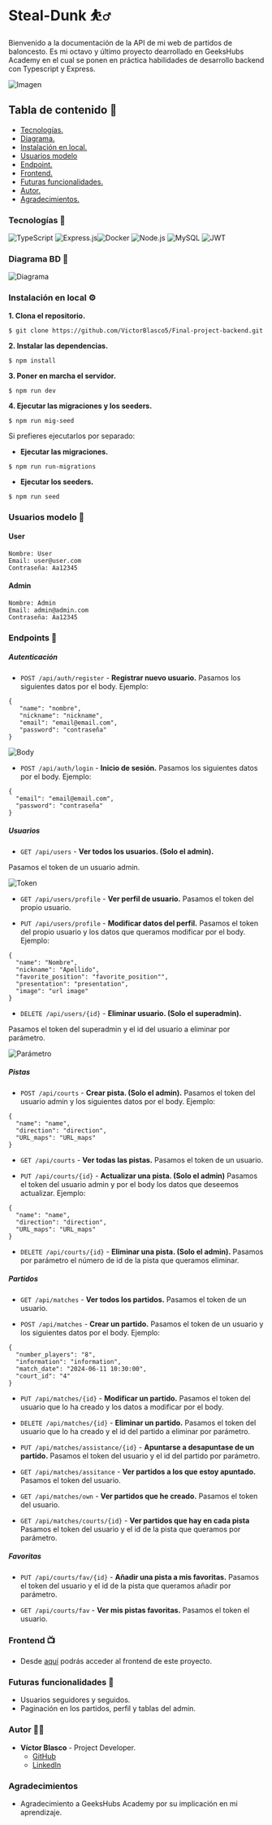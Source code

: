 # Steal-Dunk :basketball_man: 
Bienvenido a la documentación de la API de mi web de partidos de baloncesto. Es mi octavo y último proyecto dearrollado en GeeksHubs Academy en el cual se ponen en práctica habilidades de desarrollo backend con Typescript y Express.

![Imagen](./img/home.jpg)

## Tabla de contenido :page_with_curl:

- [Tecnologías.](#tecnologías-star2)
- [Diagrama.](#diagrama-bd-book)
- [Instalación en local.](#instalación-en-local-gear)
- [Usuarios modelo](#usuarios-modelo-pouting_face)
- [Endpoint.](#endpoints-dart)
- [Frontend.](#frontend-tv)
- [Futuras funcionalidades.](#futuras-funcionalidades-rocket)
- [Autor.](#autor-curly_haired_man)
- [Agradecimientos.](#agradecimientos)

### Tecnologías :star2:

<img src="https://img.shields.io/badge/TypeScript-3178C6?style=for-the-badge&logo=typescript&logoColor=white" alt="TypeScript" /> <img src="https://img.shields.io/badge/Express.js-000000?style=for-the-badge&logo=express&logoColor=white" alt="Express.js" /><img src="https://img.shields.io/badge/Docker-2496ED?style=for-the-badge&logo=docker&logoColor=white" alt="Docker" /> <img src="https://img.shields.io/badge/Node.js-339933?style=for-the-badge&logo=node.js&logoColor=white" alt="Node.js" /> <img src="https://img.shields.io/badge/MySQL-4479A1?style=for-the-badge&logo=mysql&logoColor=white" alt="MySQL" /> <img src="https://img.shields.io/badge/JWT-000000?style=for-the-badge&logo=jsonwebtokens&logoColor=white" alt="JWT" />

### Diagrama BD :book:

![Diagrama](./img/diagrama.jpg)

### Instalación en local :gear:

**1. Clona el repositorio.**
````
$ git clone https://github.com/VictorBlasco5/Final-project-backend.git
````
**2. Instalar las dependencias.**
````
$ npm install
````
**3. Poner en marcha el servidor.**
````
$ npm run dev
````
**4. Ejecutar las migraciones y los seeders.**
````
$ npm run mig-seed
````
Si prefieres ejecutarlos por separado: 
- **Ejecutar las migraciones.**
````
$ npm run run-migrations
````
- **Ejecutar los seeders.**
````
$ npm run seed
````

### Usuarios modelo :pouting_face:
#### User
````
Nombre: User
Email: user@user.com
Contraseña: Aa12345
````
#### Admin
````
Nombre: Admin
Email: admin@admin.com
Contraseña: Aa12345
````

### Endpoints :dart:
##### Autenticación
- `POST /api/auth/register` - **Registrar nuevo usuario.**
Pasamos los siguientes datos por el body. Ejemplo:
````
{
   "name": "nombre",
   "nickname": "nickname",
   "email": "email@email.com",
   "password": "contraseña"
}
````

![Body](./img/body.jpg)

- `POST /api/auth/login` - **Inicio de sesión.**
Pasamos los siguientes datos por el body. Ejemplo:
````
{
  "email": "email@email.com",
  "password": "contraseña"
}
````
##### Usuarios

- `GET /api/users` - **Ver todos los usuarios. (Solo el admin).**

Pasamos el token de un usuario admin.

![Token](./img/token.jpg)

- `GET /api/users/profile` - **Ver perfil de usuario.**
Pasamos el token del propio usuario.

- `PUT /api/users/profile` - **Modificar datos del perfil.**
Pasamos el token del propio usuario y los datos que queramos modificar por el body. Ejemplo:
````
{
  "name": "Nombre",
  "nickname": "Apellido",
  "favorite_position": "favorite_position"",
  "presentation": "presentation",
  "image": "url image"
}
````


- `DELETE /api/users/{id}` - **Eliminar usuario. (Solo el superadmin).**

Pasamos el token del superadmin y el id del usuario a eliminar por parámetro.

![Parámetro](./img/parametro.jpg)

##### Pistas
- `POST /api/courts` - **Crear pista. (Solo el admin).**
Pasamos el token del usuario admin y los siguientes datos por el body. Ejemplo:
````
{
  "name": "name",
  "direction": "direction",
  "URL_maps": "URL_maps"
}
````

- `GET /api/courts` - **Ver todas las pistas.**
Pasamos el token de un usuario.

- `PUT /api/courts/{id}` - **Actualizar una pista. (Solo el admin)**
Pasamos el token del usuario admin y por el body los datos que deseemos actualizar. Ejemplo:
````
{
  "name": "name",
  "direction": "direction",
  "URL_maps": "URL_maps"
}
````

- `DELETE /api/courts/{id}` - **Eliminar una pista. (Solo el admin).**
Pasamos por parámetro el número de id de la pista que queramos eliminar.



##### Partidos
- `GET /api/matches` - **Ver todos los partidos.**
Pasamos el token de un usuario.

- `POST /api/matches` - **Crear un partido.**
Pasamos el token de un usuario y los siguientes datos por el body. Ejemplo:
````
{
  "number_players": "8",
  "information": "information",
  "match_date": "2024-06-11 10:30:00",
  "court_id": "4"
}
````
- `PUT /api/matches/{id}` - **Modificar un partido.**
Pasamos el token del usuario que lo ha creado y los datos a modificar por el body.

- `DELETE /api/matches/{id}` - **Eliminar un partido.**
Pasamos el token del usuario que lo ha creado y el id del partido a eliminar por parámetro.

- `PUT /api/matches/assistance/{id}` - **Apuntarse a desapuntase de un partido.**
Pasamos el token del usuario y el id del partido por parámetro.

- `GET /api/matches/assitance` - **Ver partidos a los que estoy apuntado.**
Pasamos el token del usuario.

- `GET /api/matches/own` - **Ver partidos que he creado.**
Pasamos el token del usuario.

- `GET /api/matches/courts/{id}` - **Ver partidos que hay en cada pista**
Pasamos el token del usuario y el id de la pista que queramos por parámetro.


##### Favoritas

- `PUT /api/courts/fav/{id}` - **Añadir una pista a mis favoritas.**
Pasamos el token del usuario y el id de la pista que queramos añadir por parámetro.

- `GET /api/courts/fav` - **Ver mis pistas favoritas.**
Pasamos el token el usuario.


### Frontend :tv:

- Desde [aquí](https://github.com/VictorBlasco5/Final-project-frontend) podrás acceder al frontend de este proyecto.


### Futuras funcionalidades :rocket:
- Usuarios seguidores y seguidos.
- Paginación en los partidos, perfil y tablas del admin.


### Autor :curly_haired_man:
- **Víctor Blasco** - Project Developer.
   - [GitHub](https://github.com/VictorBlasco5)
   - [LinkedIn](https://www.linkedin.com/in/victor-blasco-4b7588304/)

### Agradecimientos 
- Agradecimiento a GeeksHubs Academy por su implicación en mi aprendizaje.